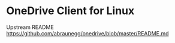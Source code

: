 # OneDrive Client for Linux

Upstream README https://github.com/abraunegg/onedrive/blob/master/README.md
